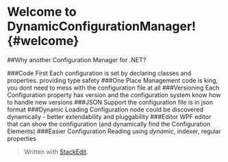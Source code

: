 Welcome to DynamicConfigurationManager!	{#welcome}
=====================

##Why another Configuration Manager for .NET?

###Code First
Each configuration is set by declaring classes and properties. providing type safety
###One Place Management
code is king, you dont need to mess with the configuration file at all
###Versioning 
Each Configuration property has version and the configuration system know how to handle new versions
###JSON Support
the configuration file is in json format
###Dynamic Loading
Configuration node could be discovered dynamically - better extendability and pluggability
###Editor 
WPF editor that can show the configuration (and dynamically find the Configuration Elements)
###Easier Configuration Reading 
using _dynamic_, indexer, regular properties

> Written with [StackEdit](https://stackedit.io/).